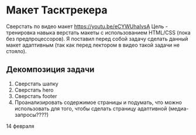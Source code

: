 # Макет Тасктрекера

Сверстать по видео макет https://youtu.be/eCYWUhaIvsA 
Цель - тренировка навыка верстать макеты с использованием HTML/CSS (пока без предпроцессоров). Я поставил перед собой задачу сделать данный макет адаптивным (так как перед лектором в видео такой задачи не стояло).

## Декомпозиция задачи
1. Сверстать шапку
2. Сверстать hero
3. Сверстать footer
4. Проанализировать содержимое страницы и подумать, что можно использовать для того, чтобы сделать страницу адаптивной (медиа-запросы????)

14 февраля